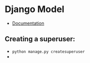 # Django Model
* [Documentation](https://developer.mozilla.org/en-US/docs/Learn/Server-side/Django/Models)

## Creating a superuser:
* `python manage.py createsuperuser`
* 